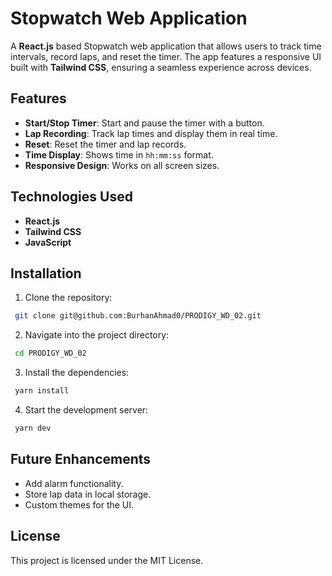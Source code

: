 # Stopwatch Web Application

A **React.js** based Stopwatch web application that allows users to track time intervals, record laps, and reset the timer. The app features a responsive UI built with **Tailwind CSS**, ensuring a seamless experience across devices.

## Features
- **Start/Stop Timer**: Start and pause the timer with a button.
- **Lap Recording**: Track lap times and display them in real time.
- **Reset**: Reset the timer and lap records.
- **Time Display**: Shows time in `hh:mm:ss` format.
- **Responsive Design**: Works on all screen sizes.

## Technologies Used
- **React.js**
- **Tailwind CSS**
- **JavaScript**

## Installation
1. Clone the repository:
```bash
 git clone git@github.com:BurhanAhmad0/PRODIGY_WD_02.git
```
2. Navigate into the project directory:
```bash
 cd PRODIGY_WD_02
```
3. Install the dependencies:
```bash
 yarn install
```
4. Start the development server:
```bash
 yarn dev
```

## Future Enhancements
- Add alarm functionality.
- Store lap data in local storage.
- Custom themes for the UI.

## License
This project is licensed under the MIT License.
